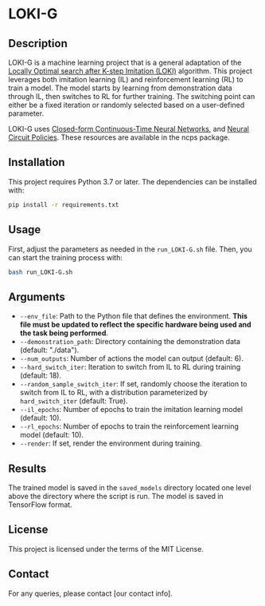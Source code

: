 # LOKI-G

## Description
LOKI-G is a machine learning project that is a general adaptation of the [Locally Optimal search after K-step Imitation (LOKI)](https://arxiv.org/abs/1805.10413) algorithm. This project leverages both imitation learning (IL) and reinforcement learning (RL) to train a model. The model starts by learning from demonstration data through IL, then switches to RL for further training. The switching point can either be a fixed iteration or randomly selected based on a user-defined parameter.

LOKI-G uses [Closed-form Continuous-Time Neural Networks](https://arxiv.org/abs/2106.13898), and [Neural Circuit Policies](https://arxiv.org/abs/1803.08554). These resources are available in the ncps package.

## Installation
This project requires Python 3.7 or later. The dependencies can be installed with:

```bash
pip install -r requirements.txt
```

## Usage
First, adjust the parameters as needed in the `run_LOKI-G.sh` file. Then, you can start the training process with:

```bash
bash run_LOKI-G.sh
```

## Arguments
- `--env_file`: Path to the Python file that defines the environment. **This file must be updated to reflect the specific hardware being used and the task being performed**.
- `--demonstration_path`: Directory containing the demonstration data (default: "./data").
- `--num_outputs`: Number of actions the model can output (default: 6).
- `--hard_switch_iter`: Iteration to switch from IL to RL during training (default: 18).
- `--random_sample_switch_iter`: If set, randomly choose the iteration to switch from IL to RL, with a distribution parameterized by `hard_switch_iter` (default: True).
- `--il_epochs`: Number of epochs to train the imitation learning model (default: 10).
- `--rl_epochs`: Number of epochs to train the reinforcement learning model (default: 10).
- `--render`: If set, render the environment during training.

## Results
The trained model is saved in the `saved_models` directory located one level above the directory where the script is run. The model is saved in TensorFlow format.

## License
This project is licensed under the terms of the MIT License.

## Contact
For any queries, please contact [our contact info].
